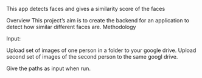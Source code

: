 This app detects faces and gives a similarity score of the faces

Overview This project’s aim is to create the backend for an application to detect how similar different faces are. Methodology

Input:

Upload set of images of one person in a folder to your google drive. Upload second set of images of the second person to the same googl drive.

Give the paths as input when run.

